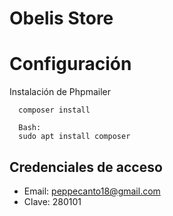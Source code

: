 # Obelis Store

# Configuración
Instalación de Phpmailer

```Bath:
  composer install

  Bash:
  sudo apt install composer
```
    
## Credenciales de acceso
- Email: peppecanto18@gmail.com
- Clave: 280101